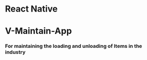 <h1>React Native  </h1>

<h1>V-Maintain-App</h1>

<h3>For maintaining the loading and unloading of Items in the industry</h3>



